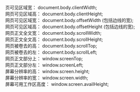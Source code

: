 页可见区域宽： document.body.clientWidth;   
网页可见区域高： document.body.clientHeight;    
网页可见区域宽： document.body.offsetWidth (包括边线的宽);   
网页可见区域高： document.body.offsetHeight (包括边线的宽);   
网页正文全文宽： document.body.scrollWidth;   
网页正文全文高： document.body.scrollHeight;   
网页被卷去的高： document.body.scrollTop;   
网页被卷去的左： document.body.scrollLeft;   
网页正文部分上： window.screenTop;   
网页正文部分左： window.screenLeft;   
屏幕分辨率的高： window.screen.height;   
屏幕分辨率的宽： window.screen.width;   
屏幕可用工作区高度： window.screen.availHeight;   

